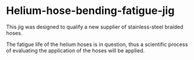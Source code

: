 # Helium-hose-bending-fatigue-jig
This jig was designed to qualify a new supplier of stainless-steel braided hoses.

 The fatigue life of the helium hoses is in question, thus a scientific process of evaluating the application of the hoses will be applied.
 
 
